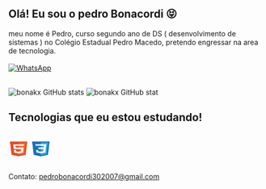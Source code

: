 ## Olá! Eu sou o pedro Bonacordi 😝
meu nome é Pedro, curso segundo ano de DS ( desenvolvimento de sistemas ) no Colégio Estadual Pedro Macedo, pretendo engressar na area de tecnologia.
<br><br>
[![WhatsApp](https://img.shields.io/badge/WhatsApp-25D366?style=for-the-badge&logo=whatsapp&logoColor=white)](https://api.whatsapp.com/send?phone=5541996197664)
<br><br>

![bonakx GitHub stats](https://github-readme-stats.vercel.app/api?username=bonakx&show_icons=true&theme=dracula&count_private=true)
![bonakx GitHub stat](https://github-readme-stats.vercel.app/api/top-langs/?username=bonakx&theme=blue-green)

## Tecnologias que eu estou estudando!

<div style="display: inline_block"><br>
  <img align="center" alt="bonakx-HTML" height="30" width="40" src="https://raw.githubusercontent.com/devicons/devicon/master/icons/html5/html5-original.svg">
  <img align="center" alt="bonakx-CSS" height="30" width="40" src="https://raw.githubusercontent.com/devicons/devicon/master/icons/css3/css3-original.svg">
 
</div><br/>

 Contato: pedrobonacordi302007@gmail.com


